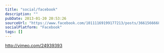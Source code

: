 ```yaml
---
title: "social/facebook"
description: ""
pubDate: 2013-01-20 20:53:26
sourceUrl: "https://www.facebook.com/10111169199177213/posts/366156666815636"
socialPlatform: "Facebook"
tags: []
---
```


http://vimeo.com/24939393
